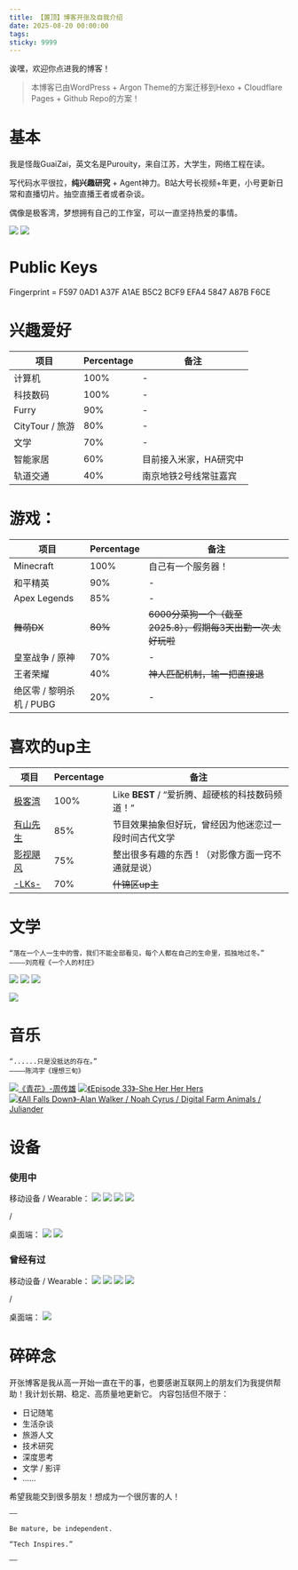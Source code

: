 ```yaml
---
title: 【置顶】博客开张及自我介绍
date: 2025-08-20 00:00:00
tags:
sticky: 9999
---
```


诶嘿，欢迎你点进我的博客！

> 本博客已由WordPress + Argon Theme的方案迁移到Hexo + Cloudflare Pages + Github Repo的方案！

# 基本

我是怪哉GuaiZai，英文名是Purouity，来自江苏，大学生，网络工程在读。

写代码水平很拉，**纯兴趣研究** + Agent神力。B站大号长视频+年更，小号更新日常和直播切片。抽空直播王者或者杂谈。

偶像是极客湾，梦想拥有自己的工作室，可以一直坚持热爱的事情。

![](https://img.shields.io/badge/Python-3776AB?style=flat-square&logo=python&logoColor=ffffff)
![](https://img.shields.io/badge/Java-d35d46?style=flat-square&logoColor=ffffff)

# Public Keys
Fingerprint = F597 0AD1 A37F A1AE B5C2  BCF9 EFA4 5847 A87B F6CE

# 兴趣爱好

项目 | Percentage | 备注
-------- | ----- | ------
计算机 | 100% | -
科技数码 | 100% | -
Furry | 90% | -
CityTour / 旅游 | 80% | -
文学 | 70% | -
智能家居 | 60% | 目前接入米家，HA研究中
轨道交通 | 40% | 南京地铁2号线常驻嘉宾

# 游戏：

项目 | Percentage | 备注
-------- | ----- | ------
Minecraft | 100% | 自己有一个服务器！
和平精英 | 90% | -
Apex Legends | 85% | -
~~舞萌DX~~ | ~~80%~~ |~~6000分菜狗一个（截至2025.8），假期每3天出勤一次 太好玩啦~~
皇室战争 / 原神 | 70% | -
王者荣耀 | 40% | ~~神人匹配机制，输一把直接退~~
绝区零 / 黎明杀机 / PUBG | 20% | -

# 喜欢的up主
项目 | Percentage | 备注
-------- | ----- | ------
[极客湾](https://space.bilibili.com/25876945) | 100% | Like **BEST** / “爱折腾、超硬核的科技数码频道！”
[有山先生](https://space.bilibili.com/28626598) | 85% | 节目效果抽象但好玩，曾经因为他迷恋过一段时间古代文学
[影视飓风](https://space.bilibili.com/946974) | 75% | 整出很多有趣的东西！（对影像方面一窍不通就是说）
[-LKs-](https://space.bilibili.com/125526) | 70% | ~~什锦区up主~~ |

# 文学
```
“落在一个人一生中的雪，我们不能全部看见，每个人都在自己的生命里，孤独地过冬。”
————刘亮程《一个人的村庄》
```

![](https://img.shields.io/badge/%e3%80%8a%e6%b4%bb%e7%9d%80%e3%80%8b-%e4%bd%99%e5%8d%8e-006cbf?style=flat-square)
![](https://img.shields.io/badge/%e3%80%8a%e5%9c%a8%e7%bb%86%e9%9b%a8%e4%b8%ad%e5%91%bc%e5%96%8a%e3%80%8b-%e4%bd%99%e5%8d%8e-006cbf?style=flat-square)
![](https://img.shields.io/badge/%e3%80%8a%e9%95%bf%e5%ae%89%e5%8d%81%e4%ba%8c%e6%97%b6%e8%be%b0%e3%80%8b-%e9%a9%ac%e4%bc%af%e5%ba%b8-006cbf?style=flat-square)

![](https://img.shields.io/badge/%e3%80%8a%e9%9b%a8%e9%9c%96%e9%93%83%e3%80%8b-%5b%e5%ae%8b%5d%e5%88%98%e6%b0%b8-0c9896?style=flat-square)

# 音乐
```
“......只是没抵达的存在。”
————陈鸿宇《理想三旬》
```
[![《青花》-周传雄](https://img.shields.io/badge/%E3%80%8A%E9%9D%92%E8%8A%B1%E3%80%8B-%E5%91%A8%E4%BC%A0%E9%9B%84-ba3ce8?style=flat-square)](https://music.163.com/#/song?id=189602)
[![《Episode 33》-She Her Her Hers](https://img.shields.io/badge/%e3%80%8aEpisode_33%e3%80%8b-She_Her_Her_Hers-ba3ce8?style=flat-square)](https://music.163.com/#/song?id=1311427648)
[![《All Falls Down》-Alan Walker / Noah Cyrus / Digital Farm Animals / Juliander](https://img.shields.io/badge/%e3%80%8aAll_Falls_Down%e3%80%8b-Alan_Walker_%e7%ad%894%e4%bd%8d%e6%ad%8c%e6%89%8b-ba3ce8?style=flat-square)](https://music.163.com/#/song?id=1311427648)

# 设备
### 使用中
移动设备 / Wearable：
![](https://img.shields.io/badge/OnePlus_13-f5010c?style=flat-square&logo=oneplus&logoColor=ffffff)
![](https://img.shields.io/badge/iPhone_SE_2-000000?style=flat-square&logo=apple&logoColor=ffffff)
![](https://img.shields.io/badge/iPad_Air_4-000000?style=flat-square&logo=apple&logoColor=ffffff)
![](https://img.shields.io/badge/Apple_Watch_S5-000000?style=flat-square&logo=apple&logoColor=ffffff)

/

桌面端：
![](https://img.shields.io/badge/AMD_Ryzen_9700X-d3491e?style=flat-square&logo=amd&logoColor=ffffff)
![](https://img.shields.io/badge/NVIDIA_GeForce_GTX_1050_Ti-65a51c?style=flat-square&logo=nvidia&logoColor=ffffff)

### 曾经有过
移动设备 / Wearable：
![](https://img.shields.io/badge/Redmi_K60-fd4900?style=flat-square&logo=xiaomi&logoColor=ffffff)
![](https://img.shields.io/badge/Redmi_Note_13-fd4900?style=flat-square&logo=xiaomi&logoColor=ffffff)
![](https://img.shields.io/badge/iPhone_8_Plus-000000?style=flat-square&logo=apple&logoColor=ffffff)
![](https://img.shields.io/badge/%e5%b0%8f%e7%b1%b3%e6%89%8b%e7%8e%af_8-fd4900?style=flat-square&logo=xiaomi&logoColor=ffffff)

/

桌面端：
![](https://img.shields.io/badge/Intel_Core_i5--7500-3170b3?style=flat-square&logo=intel&logoColor=ffffff)

# 碎碎念

开张博客是我从高一开始一直在干的事，也要感谢互联网上的朋友们为我提供帮助！我计划长期、稳定、高质量地更新它。
内容包括但不限于：
- 日记随笔
- 生活杂谈
- 旅游人文
- 技术研究
- 深度思考
- 文学 / 影评
- ......

希望我能交到很多朋友！想成为一个很厉害的人！

```
——

Be mature, be independent.

“Tech Inspires.”

——